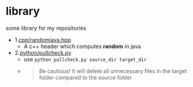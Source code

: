 # library
some library for my repositories

- 1.[cpp/randomjava.hpp](./cpp/randomjava.hpp)
  - A c++ header which computes **random** in java
- 2.[python/pullcheck.py](./python/pullcheck.py)
  - use `python pullcheck.py source_dir target_dir`
  - >Be cautious! It will delete all unnecessary files in the target folder compared to the source folder
   

